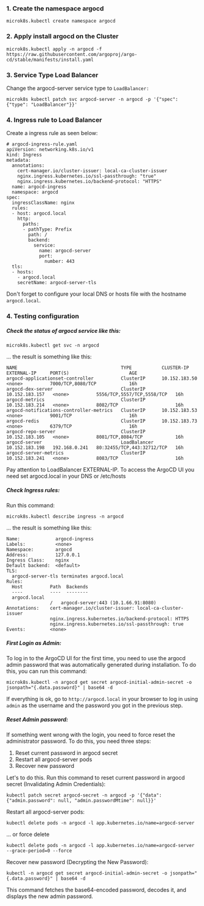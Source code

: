 ### 1. Create the  namespace argocd

```
microk8s.kubectl create namespace argocd
```

### 2. Apply install argocd on the Cluster

```
microk8s.kubectl apply -n argocd -f https://raw.githubusercontent.com/argoproj/argo-cd/stable/manifests/install.yaml
```
### 3. Service Type Load Balancer

Change the argocd-server service type to ``LoadBalancer:``

```
microk8s kubectl patch svc argocd-server -n argocd -p '{"spec": {"type": "LoadBalancer"}}'
```

### 4. Ingress rule to Load Balancer

Create a ingress rule as seen below:

```
# argocd-ingress-rule.yaml
apiVersion: networking.k8s.io/v1
kind: Ingress
metadata:
  annotations:
    cert-manager.io/cluster-issuer: local-ca-cluster-issuer
    nginx.ingress.kubernetes.io/ssl-passthrough: "true"
    nginx.ingress.kubernetes.io/backend-protocol: "HTTPS"
  name: argocd-ingress
  namespace: argocd
spec:
  ingressClassName: nginx
  rules:
  - host: argocd.local
    http:
      paths:
      - pathType: Prefix
        path: /
        backend:
          service:
            name: argocd-server
            port:
              number: 443
  tls:
  - hosts:
    - argocd.local
    secretName: argocd-server-tls

```

Don't forget to configure your local DNS or hosts file with the hostname ``argocd.local``.

### 4. Testing configuration

##### Check the status of argocd service like this:
```
microk8s.kubectl get svc -n argocd
```
... the result is something like this:

```
NAME                                      TYPE           CLUSTER-IP       EXTERNAL-IP     PORT(S)                      AGE
argocd-applicationset-controller          ClusterIP      10.152.183.50    <none>          7000/TCP,8080/TCP            16h
argocd-dex-server                         ClusterIP      10.152.183.157   <none>          5556/TCP,5557/TCP,5558/TCP   16h
argocd-metrics                            ClusterIP      10.152.183.214   <none>          8082/TCP                     16h
argocd-notifications-controller-metrics   ClusterIP      10.152.183.53    <none>          9001/TCP                     16h
argocd-redis                              ClusterIP      10.152.183.73    <none>          6379/TCP                     16h
argocd-repo-server                        ClusterIP      10.152.183.105   <none>          8081/TCP,8084/TCP            16h
argocd-server                             LoadBalancer   10.152.183.198   192.168.0.241   80:32455/TCP,443:32712/TCP   16h
argocd-server-metrics                     ClusterIP      10.152.183.241   <none>          8083/TCP                     16h
```

Pay attention to LoadBalancer EXTERNAL-IP. To access the ArgoCD UI you need set argocd.local in your DNS or /etc/hosts 

##### Check Ingress rules:

Run this command:
```
microk8s.kubectl describe ingress -n argocd

```
... the result is something like this:

```
Name:             argocd-ingress
Labels:           <none>
Namespace:        argocd
Address:          127.0.0.1
Ingress Class:    nginx
Default backend:  <default>
TLS:
  argocd-server-tls terminates argocd.local
Rules:
  Host          Path  Backends
  ----          ----  --------
  argocd.local  
                /   argocd-server:443 (10.1.66.91:8080)
Annotations:    cert-manager.io/cluster-issuer: local-ca-cluster-issuer
                nginx.ingress.kubernetes.io/backend-protocol: HTTPS
                nginx.ingress.kubernetes.io/ssl-passthrough: true
Events:         <none>
```

##### First Login as Admin:

To log in to the ArgoCD UI for the first time, you need to use the argocd admin password that was automatically generated during installation. To do this, you can run this command:

```
microk8s.kubectl -n argocd get secret argocd-initial-admin-secret -o jsonpath="{.data.password}" | base64 -d
```
If everything is ok, go to ``http://argocd.local`` in your browser to log in using ``admin`` as the username and the password you got in the previous step.

##### Reset Admin password:

If something went wrong with the login, you need to force reset the administrator password. To do this, you need three steps:

1. Reset current password in argocd secret
2. Restart all argocd-server pods
3. Recover new password

Let's to do this. Run this command to reset current password in argocd secret (Invalidating Admin Credentials):

```
kubectl patch secret argocd-secret -n argocd -p '{"data": {"admin.password": null, "admin.passwordMtime": null}}'
```

Restart all argocd-server pods:

```
kubectl delete pods -n argocd -l app.kubernetes.io/name=argocd-server

```
... or force delete

```
kubectl delete pods -n argocd -l app.kubernetes.io/name=argocd-server --grace-period=0 --force

```

Recover new password (Decrypting the New Password):

```
kubectl -n argocd get secret argocd-initial-admin-secret -o jsonpath="{.data.password}" | base64 -d

```

This command fetches the base64-encoded password, decodes it, and displays the new admin password.
